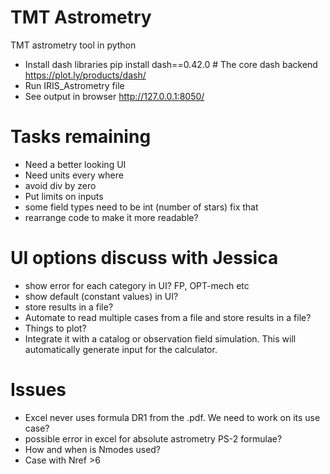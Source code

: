 # TMT Astrometry
TMT astrometry tool in python 
- Install dash libraries
pip install dash==0.42.0  # The core dash backend
https://plot.ly/products/dash/
- Run IRIS_Astrometry file
- See output in browser http://127.0.0.1:8050/

# Tasks remaining
- Need a better looking UI
- Need units every where
- avoid div by zero
- Put limits on inputs
- some field types need to be int (number of stars) fix that
- rearrange code to make it more readable?

# UI options discuss with Jessica
- show error for each category in UI? FP, OPT-mech etc
- show default (constant values) in UI?
- store results in a file?
- Automate to read multiple cases from a file and store results in a file?
- Things to plot?
- Integrate it with a catalog or observation field simulation. This will automatically generate input for the calculator.

# Issues
- Excel never uses formula DR1 from the .pdf. We need to work on its use case?
- possible error in excel for absolute astrometry PS-2 formulae?
- How and when is Nmodes used?
- Case with Nref >6





